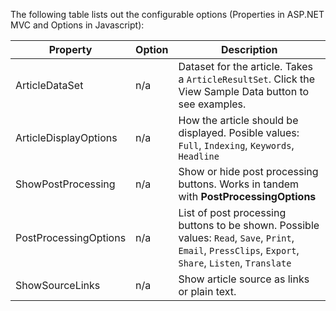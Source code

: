 ﻿The following table lists out the configurable options (Properties in ASP.NET MVC and Options in Javascript):

Property				|Option  			| Description																											
------------------------|-------------------|-------------------------------------------------------------------------------------------
ArticleDataSet			|n/a				| Dataset for the article. Takes a `ArticleResultSet`. Click the <span class="btn btn-mini btn-info">View Sample Data</span> button to see examples.
ArticleDisplayOptions	|n/a				| How the article should be displayed. Posible values: `Full`, `Indexing`, `Keywords`, `Headline`
ShowPostProcessing		|n/a				| Show or hide post processing buttons. Works in tandem with **PostProcessingOptions**
PostProcessingOptions	|n/a				| List of post processing buttons to be shown. Possible values: `Read`, `Save`, `Print`, `Email`, `PressClips`, `Export`, `Share`, `Listen`, `Translate`
ShowSourceLinks			|n/a				| Show article source as links or plain text.
